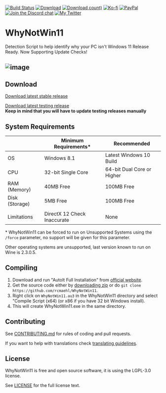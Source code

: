 [![Build Status](https://img.shields.io/github/workflow/status/rcmaehl/WhyNotWin11/wnw11)](https://github.com/rcmaehl/WhyNotWin11/actions?query=workflow%3AWNW11)
[![Download](https://img.shields.io/github/v/release/rcmaehl/WhyNotWin11)](https://github.com/rcmaehl/WhyNotWin11/releases/latest/)
[![Download count)](https://img.shields.io/github/downloads/rcmaehl/whynotwin11/total?label=Downloads)](https://github.com/rcmaehl/WhyNotWin11/releases/latest/)
[![Ko-fi](https://img.shields.io/badge/Support%20me%20on-Ko--fi-FF5E5B.svg?logo=ko-fi)](https://ko-fi.com/rcmaehl)
[![PayPal](https://img.shields.io/badge/Donate%20on-PayPal-00457C.svg?logo=paypal)](https://paypal.me/rhsky)
[![Join the Discord chat](https://img.shields.io/badge/Discord-chat-7289da.svg?&logo=discord)](https://discord.gg/uBnBcBx)
[![My Twitter](https://img.shields.io/badge/twitter-545454.svg?logo=twitter)](https://twitter.com/WhyNotWin11)

# WhyNotWin11
Detection Script to help identify why your PC isn't Windows 11 Release Ready. Now Supporting Update Checks!

![image](https://user-images.githubusercontent.com/716581/177788511-d9e4f1f7-ceb3-42ad-a593-e6344c4666ef.png)
----

## Download

[Download latest stable release](https://github.com/rcmaehl/WhyNotWin11/releases/latest/download/WhyNotWin11.exe)

[Download latest testing release](https://nightly.link/rcmaehl/WhyNotWin11/workflows/wnw11/main/WNW11.zip)\
**Keep in mind that you will have to update testing releases manually**

## System Requirements
 |Minimum Requirements*|Recommended
----|----|----
OS|Windows 8.1|Latest Windows 10 Build
CPU|32-bit Single Core|64-bit Dual Core or Higher
RAM (Memory)|40MB Free|100MB Free
Disk (Storage)|5MB Free|100MB Free
||
Limitations|DirectX 12 Check Inaccurate|None

\* WhyNotWin11 can be forced to run on Unsupported Systems using the `/force` parameter, no support will be given for this parameter.

Other operating systems are unsupported, last version known to run on Wine is 2.3.0.5.

## Compiling

1. Download and run "AutoIt Full Installation" from [official website](https://www.autoitscript.com/site/autoit/downloads). 
1. Get the source code either by [downloading zip](https://github.com/rcmaehl/WhyNotWin11/archive/main.zip) or do `git clone https://github.com/rcmaehl/WhyNotWin11`.
1. Right click on `WhyNotWin11.au3` in the WhyNotWin11 directory and select "Compile Script (x64) (or x86 if you have 32 bit Windows install).
1. This will create WhyNotWin11.exe in the same directory.

## Contributing

See [CONTRIBUTING.md](CONTRIBUTING.md) for rules of coding and pull requests.

If you want to help with translations check [translating guidelines](Langs/0000-translating-guidelines.md).

## License

WhyNotWin11 is free and open source software, it is using the LGPL-3.0 license.

See [LICENSE](LICENSE) for the full license text.
